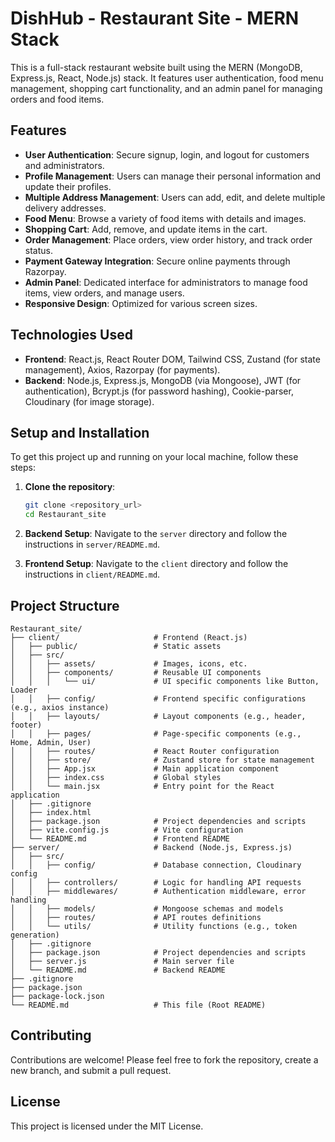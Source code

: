 # DishHub - Restaurant Site - MERN Stack

This is a full-stack restaurant website built using the MERN (MongoDB, Express.js, React, Node.js) stack. It features user authentication, food menu management, shopping cart functionality, and an admin panel for managing orders and food items.

## Features

- **User Authentication**: Secure signup, login, and logout for customers and administrators.
- **Profile Management**: Users can manage their personal information and update their profiles.
- **Multiple Address Management**: Users can add, edit, and delete multiple delivery addresses.
- **Food Menu**: Browse a variety of food items with details and images.
- **Shopping Cart**: Add, remove, and update items in the cart.
- **Order Management**: Place orders, view order history, and track order status.
- **Payment Gateway Integration**: Secure online payments through Razorpay.
- **Admin Panel**: Dedicated interface for administrators to manage food items, view orders, and manage users.
- **Responsive Design**: Optimized for various screen sizes.

## Technologies Used

- **Frontend**: React.js, React Router DOM, Tailwind CSS, Zustand (for state management), Axios, Razorpay (for payments).
- **Backend**: Node.js, Express.js, MongoDB (via Mongoose), JWT (for authentication), Bcrypt.js (for password hashing), Cookie-parser, Cloudinary (for image storage).

## Setup and Installation

To get this project up and running on your local machine, follow these steps:

1.  **Clone the repository**:
    ```bash
    git clone <repository_url>
    cd Restaurant_site
    ```

2.  **Backend Setup**:
    Navigate to the `server` directory and follow the instructions in `server/README.md`.

3.  **Frontend Setup**:
    Navigate to the `client` directory and follow the instructions in `client/README.md`.

## Project Structure

```
Restaurant_site/
├── client/                     # Frontend (React.js)
│   ├── public/                 # Static assets
│   ├── src/
│   │   ├── assets/             # Images, icons, etc.
│   │   ├── components/         # Reusable UI components
│   │   │   └── ui/             # UI specific components like Button, Loader
│   │   ├── config/             # Frontend specific configurations (e.g., axios instance)
│   │   ├── layouts/            # Layout components (e.g., header, footer)
│   │   ├── pages/              # Page-specific components (e.g., Home, Admin, User)
│   │   ├── routes/             # React Router configuration
│   │   ├── store/              # Zustand store for state management
│   │   ├── App.jsx             # Main application component
│   │   ├── index.css           # Global styles
│   │   └── main.jsx            # Entry point for the React application
│   ├── .gitignore
│   ├── index.html
│   ├── package.json            # Project dependencies and scripts
│   ├── vite.config.js          # Vite configuration
│   └── README.md               # Frontend README
├── server/                     # Backend (Node.js, Express.js)
│   ├── src/
│   │   ├── config/             # Database connection, Cloudinary config
│   │   ├── controllers/        # Logic for handling API requests
│   │   ├── middlewares/        # Authentication middleware, error handling
│   │   ├── models/             # Mongoose schemas and models
│   │   ├── routes/             # API routes definitions
│   │   └── utils/              # Utility functions (e.g., token generation)
│   ├── .gitignore
│   ├── package.json            # Project dependencies and scripts
│   ├── server.js               # Main server file
│   └── README.md               # Backend README
├── .gitignore
├── package.json
├── package-lock.json
└── README.md                   # This file (Root README)
```

## Contributing

Contributions are welcome! Please feel free to fork the repository, create a new branch, and submit a pull request.

## License

This project is licensed under the MIT License.